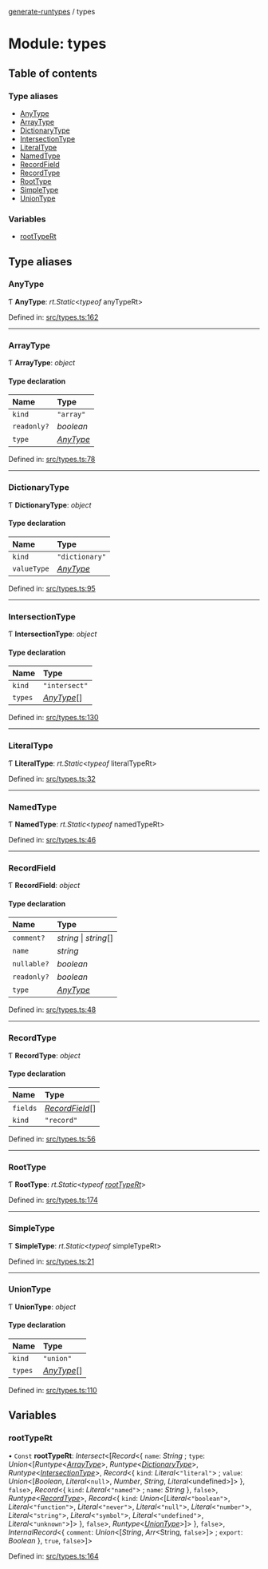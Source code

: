 [generate-runtypes](../README.md) / types

# Module: types

## Table of contents

### Type aliases

- [AnyType](types.md#anytype)
- [ArrayType](types.md#arraytype)
- [DictionaryType](types.md#dictionarytype)
- [IntersectionType](types.md#intersectiontype)
- [LiteralType](types.md#literaltype)
- [NamedType](types.md#namedtype)
- [RecordField](types.md#recordfield)
- [RecordType](types.md#recordtype)
- [RootType](types.md#roottype)
- [SimpleType](types.md#simpletype)
- [UnionType](types.md#uniontype)

### Variables

- [rootTypeRt](types.md#roottypert)

## Type aliases

### AnyType

Ƭ **AnyType**: *rt.Static*<*typeof* anyTypeRt\>

Defined in: [src/types.ts:162](https://github.com/cobraz/generate-runtypes/blob/e397a85/src/types.ts#L162)

___

### ArrayType

Ƭ **ArrayType**: *object*

#### Type declaration

| Name | Type |
| :------ | :------ |
| `kind` | ``"array"`` |
| `readonly?` | *boolean* |
| `type` | [*AnyType*](types.md#anytype) |

Defined in: [src/types.ts:78](https://github.com/cobraz/generate-runtypes/blob/e397a85/src/types.ts#L78)

___

### DictionaryType

Ƭ **DictionaryType**: *object*

#### Type declaration

| Name | Type |
| :------ | :------ |
| `kind` | ``"dictionary"`` |
| `valueType` | [*AnyType*](types.md#anytype) |

Defined in: [src/types.ts:95](https://github.com/cobraz/generate-runtypes/blob/e397a85/src/types.ts#L95)

___

### IntersectionType

Ƭ **IntersectionType**: *object*

#### Type declaration

| Name | Type |
| :------ | :------ |
| `kind` | ``"intersect"`` |
| `types` | [*AnyType*](types.md#anytype)[] |

Defined in: [src/types.ts:130](https://github.com/cobraz/generate-runtypes/blob/e397a85/src/types.ts#L130)

___

### LiteralType

Ƭ **LiteralType**: *rt.Static*<*typeof* literalTypeRt\>

Defined in: [src/types.ts:32](https://github.com/cobraz/generate-runtypes/blob/e397a85/src/types.ts#L32)

___

### NamedType

Ƭ **NamedType**: *rt.Static*<*typeof* namedTypeRt\>

Defined in: [src/types.ts:46](https://github.com/cobraz/generate-runtypes/blob/e397a85/src/types.ts#L46)

___

### RecordField

Ƭ **RecordField**: *object*

#### Type declaration

| Name | Type |
| :------ | :------ |
| `comment?` | *string* \| *string*[] |
| `name` | *string* |
| `nullable?` | *boolean* |
| `readonly?` | *boolean* |
| `type` | [*AnyType*](types.md#anytype) |

Defined in: [src/types.ts:48](https://github.com/cobraz/generate-runtypes/blob/e397a85/src/types.ts#L48)

___

### RecordType

Ƭ **RecordType**: *object*

#### Type declaration

| Name | Type |
| :------ | :------ |
| `fields` | [*RecordField*](types.md#recordfield)[] |
| `kind` | ``"record"`` |

Defined in: [src/types.ts:56](https://github.com/cobraz/generate-runtypes/blob/e397a85/src/types.ts#L56)

___

### RootType

Ƭ **RootType**: *rt.Static*<*typeof* [*rootTypeRt*](types.md#roottypert)\>

Defined in: [src/types.ts:174](https://github.com/cobraz/generate-runtypes/blob/e397a85/src/types.ts#L174)

___

### SimpleType

Ƭ **SimpleType**: *rt.Static*<*typeof* simpleTypeRt\>

Defined in: [src/types.ts:21](https://github.com/cobraz/generate-runtypes/blob/e397a85/src/types.ts#L21)

___

### UnionType

Ƭ **UnionType**: *object*

#### Type declaration

| Name | Type |
| :------ | :------ |
| `kind` | ``"union"`` |
| `types` | [*AnyType*](types.md#anytype)[] |

Defined in: [src/types.ts:110](https://github.com/cobraz/generate-runtypes/blob/e397a85/src/types.ts#L110)

## Variables

### rootTypeRt

• `Const` **rootTypeRt**: *Intersect*<[*Record*<{ `name`: *String* ; `type`: *Union*<[*Runtype*<[*ArrayType*](types.md#arraytype)\>, *Runtype*<[*DictionaryType*](types.md#dictionarytype)\>, *Runtype*<[*IntersectionType*](types.md#intersectiontype)\>, *Record*<{ `kind`: *Literal*<``"literal"``\> ; `value`: *Union*<[*Boolean*, *Literal*<``null``\>, *Number*, *String*, *Literal*<undefined\>]\>  }, ``false``\>, *Record*<{ `kind`: *Literal*<``"named"``\> ; `name`: *String*  }, ``false``\>, *Runtype*<[*RecordType*](types.md#recordtype)\>, *Record*<{ `kind`: *Union*<[*Literal*<``"boolean"``\>, *Literal*<``"function"``\>, *Literal*<``"never"``\>, *Literal*<``"null"``\>, *Literal*<``"number"``\>, *Literal*<``"string"``\>, *Literal*<``"symbol"``\>, *Literal*<``"undefined"``\>, *Literal*<``"unknown"``\>]\>  }, ``false``\>, *Runtype*<[*UnionType*](types.md#uniontype)\>]\>  }, ``false``\>, *InternalRecord*<{ `comment`: *Union*<[*String*, *Arr*<String, ``false``\>]\> ; `export`: *Boolean*  }, ``true``, ``false``\>]\>

Defined in: [src/types.ts:164](https://github.com/cobraz/generate-runtypes/blob/e397a85/src/types.ts#L164)
